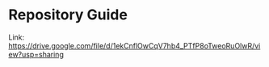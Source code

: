 # Repository Guide
Link: https://drive.google.com/file/d/1ekCnflOwCqV7hb4_PTfP8oTweoRuOlwR/view?usp=sharing<br>
